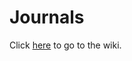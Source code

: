 # Journals

Click [here](https://github.com/CS2613-FA2021/journal-entries-nsevans/wiki) to go to the wiki.
